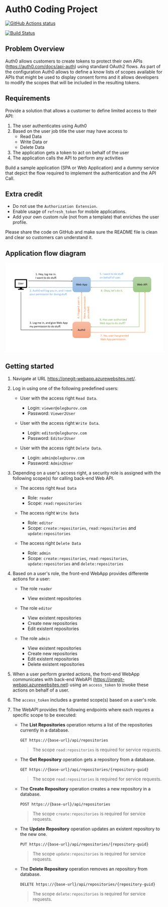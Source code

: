 # Auth0 Coding Project

<p align="left">
  <a href="https://github.com/olegburov/Auth0"><img alt="GitHub Actions status" src="https://github.com/olegburov/Auth0/workflows/ASP.NET%20Core%20CI/badge.svg"></a>
</p>

[![Build Status](https://dev.azure.com/olegburov/Auth0/_apis/build/status/olegburov.Auth0?branchName=master)](https://dev.azure.com/olegburov/Auth0/_build/latest?definitionId=10&branchName=master)

## Problem Overview

Auth0 allows customers to create tokens to protect their own APIs (https://auth0.com/docs/api-auth) using standard OAuth2 flows. As part of the configuration Auth0 allows to define a know lists of scopes available for APIs that might be used to display consent forms and it allows developers to modify the scopes that will be included in the resulting tokens. 

## Requirements

Provide a solution that allows a customer to define limited access to their API:

1. The user authenticates using Auth0
2. Based on the user job title the user may have access to
   - Read Data
   - Write Data or
   - Delete Data
3. The application gets a token to act on behalf of the user
4. The application calls the API to perform any activities

Build a sample application (SPA or Web Application) and a dummy service that depict the flow required to implement the authentication and the API Call.

## Extra credit

- Do not use the `Authorization Extension`.
- Enable usage of `refresh_token` for mobile applications.
- Add your own custom rule (not from a template) that enriches the user profile.

Please share the code on GitHub and make sure the README file is clean and clear so customers can understand it.

## Application flow diagram

![](Schema.png) 

## Getting started

1. Navigate at URL https://onegit-webapp.azurewebsites.net/.

2. Log in using one of the following predefined users:

   - User with the access right `Read Data`.

     * Login: `viewer@olegburov.com`
     * Password: `Viewer2User`
   
   - User with the access right `Write Data`.

     * Login: `editor@olegburov.com`
     * Password: `Editor2User`

   - User with the access right `Delete Data`.
 
     * Login: `admin@olegburov.com`
     * Password: `Admin2User`

3. Depending on a user's access right, a security role is assigned with the following scope(s) for calling back-end Web API.

   - The access right `Read Data`

      * Role: `reader`
      * Scope: `read:repositories`

   - The access right `Write Data`

      * Role: `editor`
      * Scope: `create:repositories`, `read:repositories` and `update:repositories`
   
   - The access right `Delete Data`
     
      * Role: `admin`
      * Scope: `create:repositories`, `read:repositories`, `update:repositories` and `delete:repositories`

4. Based on a user's role, the front-end WebApp provides differente actions for a user:

   - The role `reader`

      * View existent repositories
   
   - The role `editor`
   
      * View existent repositories 
      * Create new repositories
      * Edit existent repositories

   - The role `admin`
   
      * View existent repositories 
      * Create new repositories
      * Edit existent repositories  
      * Delete existent repositories

5. When a user perform granted actions, the front-end WebApp communicates with back-end WebAPI (https://onegit-webapi.azurewebsites.net) using an `access_token` to invoke these actions on behalf of a user.

6. The `access_token` includes a granted scope(s) based on a user's role.

7. The WebAPI provides the following endpoints where each requres a specific scope to be executed:

   - The **List Repositories** operation returns a list of the repositories currently in a database. 

     `GET https://{base-url}/api/repositories`
  
     > The scope `read:repositories` is required for service requests.

   - The **Get Repository** operation gets a repository from a database.
   
     `GET https://{base-url}/api/repositories/{repository-guid}`

     > The scope `read:repositories` is required for service requests.

   - The **Create Repository** operation creates a new repository in a database.
   
     `POST https://{base-url}/api/repositories`

     > The scope `create:repositories` is required for service requests.

   - The **Update Repository** operation updates an existent repository to the new one.
   
     `PUT https://{base-url}/api/repositories/{repository-guid}`

     > The scope `update:repositories` is required for service requests.
     
   - The **Delete Repository** operation removes an repository from database.
   
     `DELETE https://{base-url}/api/repositories/{repository-guid}`

     >  The scope `delete:repositories` is required for service requests.
